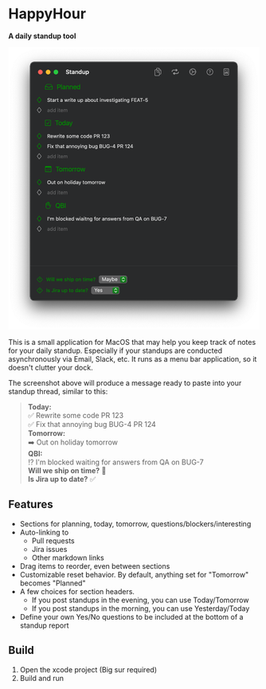 # HappyHour
**A daily standup tool**

![Screenshot](Screenshot.png)

This is a small application for MacOS that may help you keep track of notes for your daily standup. 
Especially if your standups are conducted asynchronously via Email, Slack, etc.
It runs as a menu bar application, so it doesn't clutter your dock.

The screenshot above will produce a message ready to paste into your standup thread, similar to this:

> **Today:**  
> ✅ Rewrite some code PR 123  
> ✅ Fix that annoying bug BUG-4 PR 124  
> **Tomorrow:**  
> ➡️ Out on holiday tomorrow  
> **QBI:**  
> ⁉️ I'm blocked waiting for answers from QA on BUG-7  
> **Will we ship on time?** 🤷  
> **Is Jira up to date?** ✅  

## Features
* Sections for planning, today, tomorrow, questions/blockers/interesting
* Auto-linking to
    * Pull requests 
    * Jira issues 
    * Other markdown links
* Drag items to reorder, even between sections
* Customizable reset behavior. By default, anything set for "Tomorrow" becomes "Planned"
* A few choices for section headers.
    * If you post standups in the evening, you can use Today/Tomorrow
    * If you post standups in the morning, you can use Yesterday/Today
* Define your own Yes/No questions to be included at the bottom of a standup report

## Build
1. Open the xcode project (Big sur required)
2. Build and run

